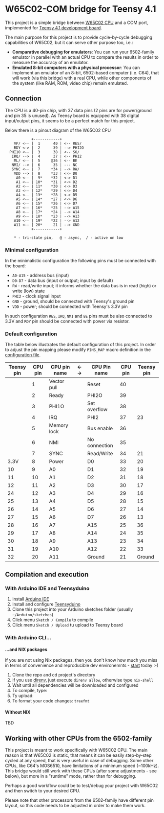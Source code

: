 # W65C02-COM bridge for Teensy 4.1

This project is a simple bridge between [W65C02 CPU](https://westerndesigncenter.com/wdc/documentation/w65c02s.pdf)
and a COM port, implemented for [Teensy 4.1 development board](https://www.pjrc.com/store/teensy41.html).

The main purpose for this project is to provide cycle-by-cycle debugging capabilities of W65C02, but it can serve
other purpose too, i.e.:

- __Comparative debugging for emulators__:
  You can run your 6502-family emulator in parallel with an actual CPU to compare the results
  in order to measure the accuracy of an emulator.
- __Emulated 8-bit computers with a physical processor__:
  You can implement an emulator of an 8-bit, 6502-based computer (i.e. C64), that will work
  (via this bridge) with a real CPU, while other components of the system (like RAM, ROM,
  video chip) remain emulated.

## Connection

The CPU is a 40-pin chip, with 37 data pins (2 pins are for
power/ground and pin 35 is unused). As Teensy board is equipped with 38 digital input/output pins,
it seems to be a perfect match for this project.

Below there is a pinout diagram of the W65C02 CPU

```text
            +------------+
    VP/ <-- |  1      40 | <-- RES/
    RDY <-> |  2      39 | --> PHI2O
  PHI1O <-- |  3      38 | <-- SO/
   IRQ/ --> |  4      37 | <-- PHI2
    ML/ <-- |  5     @36 | <-- BE
   NMI/ --> |  6      35 | --- NC
   SYNC <-- |  7     *34 | --> RW/
    VDD --> |  8     *33 | <-> D0
     A0 <-- |  9*    *32 | <-> D1
     A1 <-- | 10*    *31 | <-> D2
     A2 <-- | 11*    *30 | <-> D3
     A3 <-- | 12*    *29 | <-> D4
     A4 <-- | 13*    *28 | <-> D5
     A5 <-- | 14*    *27 | <-> D6
     A6 <-- | 15*    *26 | <-> D7
     A7 <-- | 16*    *25 | --> A15
     A8 <-- | 17*    *24 | --> A14
     A9 <-- | 18*    *23 | --> A13
    A10 <-- | 19*    *22 | --> A12
    A11 <-- | 20*     21 | --> GND
            +------------+

    * - tri-state pin,   @ - async,  / - active on low
```

### Minimal configuration

In the minimalistic configuration the following pins must be connected with the board:

- `A0-A15` - address bus (input)
- `D0-D7` - data bus (input or output; input by default)
- `RW` - read/write input; it informs whether the data bus is in read (high) or write (low) state
- `PHI2` - clock signal input
- `GND` - ground, should be connected with Teensy's ground pin
- `VDD` - power; should be connected with Teensy's 3.3V pin

In such configuration `RES`, `IRQ`, `NMI` and `BE` pins must be also connected to 3.3V
and `RDY` pin should be connected with power via resistor.

### Default configuration

The table below illustrates the default configuration of this project.
In order to adjust the pin mapping please modify `PINS_MAP` macro definition in the
[configuration file](./configuration.h).

| Teensy pin | CPU pin | CPU pin name | ←  → | CPU Pin name  | CPU pin | Teensy pin |
| ---------- | ------- | ------------ | ---- | ------------- | ------- | ---------- |
|            | 1       | Vector pull  |      | Reset         | 40      |            |
|            | 2       | Ready        |      | PHI2O         | 39      |            |
|            | 3       | PHI1O        |      | Set overflow  | 38      |            |
|            | 4       | IRQ          |      | PHI2          | 37      | 23         |
|            | 5       | Memory lock  |      | Bus enable    | 36      |            |
|            | 6       | NMI          |      | No connection | 35      |            |
|            | 7       | SYNC         |      | Read/Write    | 34      | 21         |
| 3.3V       | 8       | Power        |      | D0            | 33      | 20         |
| 10         | 9       | A0           |      | D1            | 32      | 19         |
| 11         | 10      | A1           |      | D2            | 31      | 18         |
| 12         | 11      | A2           |      | D3            | 30      | 17         |
| 24         | 12      | A3           |      | D4            | 29      | 16         |
| 25         | 13      | A4           |      | D5            | 28      | 15         |
| 26         | 14      | A5           |      | D6            | 27      | 14         |
| 27         | 15      | A6           |      | D7            | 26      | 13         |
| 28         | 16      | A7           |      | A15           | 25      | 36         |
| 29         | 17      | A8           |      | A14           | 24      | 35         |
| 30         | 18      | A9           |      | A13           | 23      | 34         |
| 31         | 19      | A10          |      | A12           | 22      | 33         |
| 32         | 20      | A11          |      | Ground        | 21      | Ground     |

## Compilation and execution

### With Arduino IDE and Teensyduino

1. Install [Arduino IDE](https://www.arduino.cc/en/software)
1. Install and configure [Teensyduino](https://www.pjrc.com/teensy/teensyduino.html)
1. Clone this project into your Arduino sketches folder (usually `~/Arduino/sketches`)
1. Click menu `Sketch / Compile` to compile
1. Click menu `Sketch / Upload` tu upload to Teensy board

### With Arduino CLI...

#### ...and NIX packages

If you are not using Nix packages, then you don't know how much you miss
in terms of convenience and reproducible dev environemnts -
[start](https://nixos.org/download) today :-)

1. Clone the repo and cd project's directory
1. If you use [direnv](https://direnv.net/), just execute `direnv allow`, otherwise type `nix-shell`
1. Wait until all dependencies will be downloaded and configured
1. To compile, type:
1. Ty upload:
1. To format your code changes: `treefmt`

#### Without NIX

TBD

## Working with other CPUs from the 6502-family

This project is meant to work specifically with W65C02 CPU. The main reason
is that W65C02 is static, that means it can be easily step-by-step cycled at any speed,
that is very useful in case of debugging. Some other CPUs, like C64's MOS6510, have
limitations of a minimum speed (~100kHz). This bridge would still work with these CPUs
(after some adjustments - see below), but more in a "runtime" mode, rather than for debugging.

Perhaps a good workflow could be to test/debug your project with W65C02 and then
switch to your desired CPU.

Please note that other processors from the 6502-family have different pin layout,
so this code needs to be adjusted in order to make them work.
